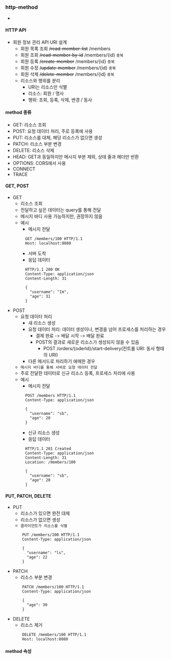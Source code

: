 ### http-method
- 

#### HTTP API
- 회원 정보 관리 API URI 설계
  - 회원 목록 조회 ~~/read-member-list~~ /members
  - 회원 조회 ~~/read-member-by-id~~ /members/{id} `중복`
  - 회원 등록 ~~/create-member~~ /members/{id} `중복`
  - 회원 수정 ~~/update-member~~ /members/{id} `중복`
  - 회원 삭제 ~~/delete-member~~ /members/{id} `중복`
  - 리소스와 행위를 분리
    - URI는 리소스만 식별
    - 리소스: 회원 / 명사
    - 행위: 조회, 등록, 삭제, 변경 / 동사

#### method 종류
- GET: 리소스 조회
- POST: 요청 데이터 처리, 주로 등록에 사용
- PUT: 리소스를 대체, 해당 리소스가 없으면 생성
- PATCH: 리소스 부분 변경
- DELETE: 리소스 삭제
- HEAD: GET과 동일하지만 메시지 부분 제외, 상태 줄과 헤더만 반환
- OPTIONS: CORS에서 사용
- CONNECT
- TRACE

#### GET, POST
- GET
  - 리소스 조회
  - 전달하고 싶은 데이터는 query를 통해 전달
  - 메시지 바디 사용 가능하지만, 권장하지 않음
  - 예시
    - 메시지 전달
    ```text
      GET /members/100 HTTP/1.1
      Host: localhost:8080
    
    ```
    - 서버 도착
    - 응답 데이터
    ```text
      HTTP/1.1 200 OK
      Content-Type: application/json
      Content-Length: 31
    
      {
        "username": "Im",
        "age": 31
      }
    ```
- POST
  - 요청 데이터 처리
    - 새 리소스 생성
    - 요청 데이터 처리: 데이터 생성이나, 변경을 넘어 프로세스를 처리하는 경우
      - 결제 완료 -> 배달 시작 -> 배달 완료
      - POST의 결과로 새로운 리소스가 생성되지 않을 수 있음
        - POST /orders/{oderId}/start-delivery(컨트롤 URI: 동사 형태의 URI)
    - 다른 메서드로 처리하기 애매한 경우
  - `메시지 바디를 통해 서버로 요청 데이터 전달`
  - 주로 전달한 데이터로 신규 리소스 등록, 프로세스 처리에 사용
  - 예시
    - 메시지 전달
    ```text
      POST /members HTTP/1.1
      Content-Type: application/json
    
      {
        "username": "sb",
        "age": 20    
      }
    ```
    - 신규 리소스 생성
    - 응답 데이터
    ```text
      HTTP/1.1 201 Created
      Content-Type: application/json
      Content-Length: 31
      Location: /members/100
    
      {
        "username": "sb",
        "age": 20
      }
    ```
  
#### PUT, PATCH, DELETE
- PUT
  - 리소스가 있으면 완전 대체
  - 리소스가 없으면 생성
  - `클라이언트가 리소스를 식별`
  ```text
      PUT /members/100 HTTP/1.1
      Content-Type: application/json
    
      {
        "username": "ls",
        "age": 22
      }
    ```
- PATCH
  - 리소스 부분 변경
  ```text
      PATCH /members/100 HTTP/1.1
      Content-Type: application/json
    
      {
        "age": 30
      }
    ```
- DELETE
  - 리소스 제거
  ```text
      DELETE /members/100 HTTP/1.1
      Host: localhost:8080

    ```
#### method 속성
